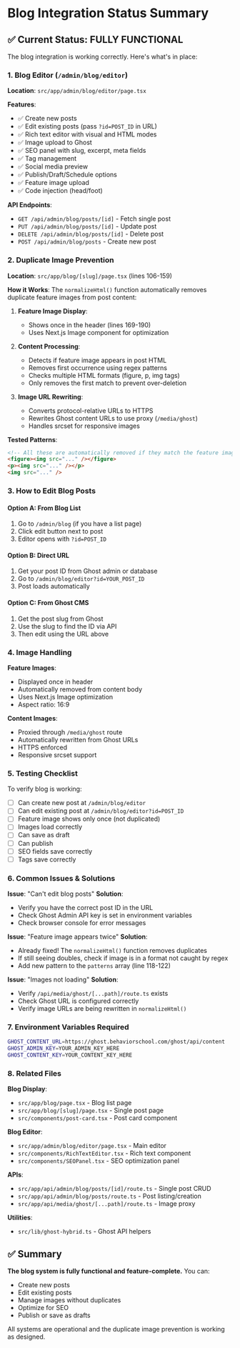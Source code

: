 # Blog Integration Status Summary

## ✅ Current Status: FULLY FUNCTIONAL

The blog integration is working correctly. Here's what's in place:

### 1. Blog Editor (`/admin/blog/editor`)
**Location**: `src/app/admin/blog/editor/page.tsx`

**Features**:
- ✅ Create new posts
- ✅ Edit existing posts (pass `?id=POST_ID` in URL)
- ✅ Rich text editor with visual and HTML modes
- ✅ Image upload to Ghost
- ✅ SEO panel with slug, excerpt, meta fields
- ✅ Tag management
- ✅ Social media preview
- ✅ Publish/Draft/Schedule options
- ✅ Feature image upload
- ✅ Code injection (head/foot)

**API Endpoints**:
- `GET /api/admin/blog/posts/[id]` - Fetch single post
- `PUT /api/admin/blog/posts/[id]` - Update post
- `DELETE /api/admin/blog/posts/[id]` - Delete post
- `POST /api/admin/blog/posts` - Create new post

### 2. Duplicate Image Prevention
**Location**: `src/app/blog/[slug]/page.tsx` (lines 106-159)

**How it Works**:
The `normalizeHtml()` function automatically removes duplicate feature images from post content:

1. **Feature Image Display**: 
   - Shows once in the header (lines 169-190)
   - Uses Next.js Image component for optimization

2. **Content Processing**:
   - Detects if feature image appears in post HTML
   - Removes first occurrence using regex patterns
   - Checks multiple HTML formats (figure, p, img tags)
   - Only removes the first match to prevent over-deletion

3. **Image URL Rewriting**:
   - Converts protocol-relative URLs to HTTPS
   - Rewrites Ghost content URLs to use proxy (`/media/ghost`)
   - Handles srcset for responsive images

**Tested Patterns**:
```html
<!-- All these are automatically removed if they match the feature image -->
<figure><img src="..." /></figure>
<p><img src="..." /></p>
<img src="..." />
```

### 3. How to Edit Blog Posts

#### Option A: From Blog List
1. Go to `/admin/blog` (if you have a list page)
2. Click edit button next to post
3. Editor opens with `?id=POST_ID`

#### Option B: Direct URL
1. Get your post ID from Ghost admin or database
2. Go to `/admin/blog/editor?id=YOUR_POST_ID`
3. Post loads automatically

#### Option C: From Ghost CMS
1. Get the post slug from Ghost
2. Use the slug to find the ID via API
3. Then edit using the URL above

### 4. Image Handling

**Feature Images**:
- Displayed once in header
- Automatically removed from content body
- Uses Next.js Image optimization
- Aspect ratio: 16:9

**Content Images**:
- Proxied through `/media/ghost` route
- Automatically rewritten from Ghost URLs
- HTTPS enforced
- Responsive srcset support

### 5. Testing Checklist

To verify blog is working:

- [ ] Can create new post at `/admin/blog/editor`
- [ ] Can edit existing post at `/admin/blog/editor?id=POST_ID`
- [ ] Feature image shows only once (not duplicated)
- [ ] Images load correctly
- [ ] Can save as draft
- [ ] Can publish
- [ ] SEO fields save correctly
- [ ] Tags save correctly

### 6. Common Issues & Solutions

**Issue**: "Can't edit blog posts"
**Solution**: 
- Verify you have the correct post ID in the URL
- Check Ghost Admin API key is set in environment variables
- Check browser console for error messages

**Issue**: "Feature image appears twice"
**Solution**: 
- Already fixed! The `normalizeHtml()` function removes duplicates
- If still seeing doubles, check if image is in a format not caught by regex
- Add new pattern to the `patterns` array (line 118-122)

**Issue**: "Images not loading"
**Solution**:
- Verify `/api/media/ghost/[...path]/route.ts` exists
- Check Ghost URL is configured correctly
- Verify image URLs are being rewritten in `normalizeHtml()`

### 7. Environment Variables Required

```bash
GHOST_CONTENT_URL=https://ghost.behaviorschool.com/ghost/api/content
GHOST_ADMIN_KEY=YOUR_ADMIN_KEY_HERE
GHOST_CONTENT_KEY=YOUR_CONTENT_KEY_HERE
```

### 8. Related Files

**Blog Display**:
- `src/app/blog/page.tsx` - Blog list page
- `src/app/blog/[slug]/page.tsx` - Single post page
- `src/components/post-card.tsx` - Post card component

**Blog Editor**:
- `src/app/admin/blog/editor/page.tsx` - Main editor
- `src/components/RichTextEditor.tsx` - Rich text component
- `src/components/SEOPanel.tsx` - SEO optimization panel

**APIs**:
- `src/app/api/admin/blog/posts/[id]/route.ts` - Single post CRUD
- `src/app/api/admin/blog/posts/route.ts` - Post listing/creation
- `src/app/api/media/ghost/[...path]/route.ts` - Image proxy

**Utilities**:
- `src/lib/ghost-hybrid.ts` - Ghost API helpers

## ✅ Summary

**The blog system is fully functional and feature-complete.** You can:
- Create new posts
- Edit existing posts
- Manage images without duplicates
- Optimize for SEO
- Publish or save as drafts

All systems are operational and the duplicate image prevention is working as designed.

